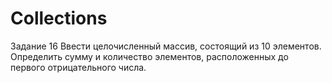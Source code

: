 # Collections
Задание 16
Ввести целочисленный массив, состоящий из 10 элементов. 
Определить сумму и количество элементов, расположенных до первого отрицательного числа.
